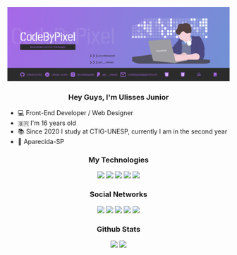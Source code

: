 ![Header](./Header_CodeByPixel.png)

<div align="center">
<h3>Hey Guys, I'm Ulisses Junior</h3>
</div>

- 💻 Front-End Developer / Web Designer
- 🇧🇷 I'm 16 years old
- 📚 Since 2020 I study at CTIG-UNESP, currently I am in the second year
- 📍 Aparecida-SP

<div align="center">
<h3>My Technologies</h3>
</div>

<div align="center">
  
<a target="_blank"><img src="https://img.shields.io/badge/-HTML5-rgba(43, 43, 43, 1)?style=for-the-badge&logo=html5&logoColor=rgba(167, 104, 232, 1)" target="_blank"></a>
<a target="_blank"><img src="https://img.shields.io/badge/-CSS3-rgba(43, 43, 43, 1)?style=for-the-badge&logo=css3&logoColor=rgba(167, 104, 232, 1)" target="_blank"></a>
<a target="_blank"><img src="https://img.shields.io/badge/-SASS-rgba(43, 43, 43, 1)?style=for-the-badge&logo=sass&logoColor=rgba(167, 104, 232, 1)" target="_blank"></a>
<a target="_blank"><img src="https://img.shields.io/badge/-JAVASCRIPT-rgba(43, 43, 43, 1)?style=for-the-badge&logo=javascript&logoColor=rgba(167, 104, 232, 1)" target="_blank">
<a target="_blank"><img src="https://img.shields.io/badge/-REACT-rgba(43, 43, 43, 1)?style=for-the-badge&logo=react&logoColor=rgba(167, 104, 232, 1)" target="_blank">
</a>
  
</div>

<div align="center">
<h3>Social Networks</h3>
</div>

<div align="center"> 
<a href="https://www.instagram.com/codebypixel" target="_blank"><img src="https://img.shields.io/badge/-Instagram Comercial-rgba(43, 43, 43, 1)?style=for-the-badge&logo=instagram&logoColor=rgba(167, 104, 232, 1)" target="_blank"></a>
<a href="mailto:codebypixel@gmail.com" target="_blank"><img src="https://img.shields.io/badge/-Gmail-rgba(43, 43, 43, 1)?style=for-the-badge&logo=gmail&logoColor=rgba(167, 104, 232, 1)" target="_blank"></a>
<a href="https://www.figma.com/@jr__ulisses" target="_blank"><img src="https://img.shields.io/badge/-Figma-rgba(43, 43, 43, 1)?style=for-the-badge&logo=figma&logoColor=rgba(167, 104, 232, 1)" target="_blank"></a>
<a href="https://www.linkedin.com/in/ulisses-junior/" target="_blank"><img src="https://img.shields.io/badge/-Linkedin-rgba(43, 43, 43, 1)?style=for-the-badge&logo=linkedin&logoColor=rgba(167, 104, 232, 1)" target="_blank"></a>
<a href="https://www.instagram.com/jr__ulisses" target="_blank"><img src="https://img.shields.io/badge/-Instagram Pessoal-rgba(43, 43, 43, 1)?style=for-the-badge&logo=instagram&logoColor=rgba(167, 104, 232, 1)" target="_blank"></a>
</div>

<div align="center">
<h3>Github Stats</h3>
</div>

<div align="center"> 
<img height="220em" src="https://github-readme-stats.vercel.app/api?username=UlissesJunior&show_icons=true&t&theme=radical"/>
<img height="220em" src="https://github-readme-stats.vercel.app/api/top-langs/?username=UlissesJunior&langs_count=4)](https://github.com/anuraghazra/github-readme-statsCompact&theme=radical"/>
</div>
